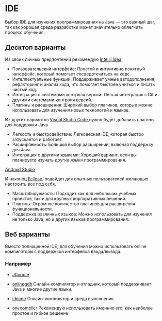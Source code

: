 # IDE

Выбор IDE для изучения программирования на Java — это важный шаг, так как хорошая среда разработки может значительно облегчить процесс обучения.

## Десктоп варианты
Из своих личных предпочтений рекомендую [Intellij Idea](https://www.jetbrains.com/idea/)

- Пользовательский интерфейс: Простой и интуитивно понятный интерфейс, который помогает сосредоточиться на коде.
- Интеллектуальные функции: Поддерживает умные автодополнения, рефакторинг и анализ кода, что помогает быстрее учиться и писать чистый код.
- Интеграция с системами контроля версий: Легкая интеграция с Git и другими системами контроля версий.
- Плагины и расширения: Широкий выбор плагинов, которые можно использовать для изучения новых технологий и языков.

Из других вариантов [Visual Studio Code ](https://code.visualstudio.com/) нужно будет добавить плагины для поддержки Java 

- Легкость и быстродействие: Легковесная IDE, которая быстро запускается и работает.
- Расширяемость: Большой выбор расширений, включая поддержку для Java.
- Интеграция с другими языками: Хороший вариант, если вы планируете изучать другие языки программирования.

[Android Studio](https://developer.android.com/studio/index.html)

И наконец [Eclipse](https://eclipse.org/), подойдет для опытных пользователей желающих настроить все под себя.


- Масштабируемость: Подходит как для небольших учебных проектов, так и для крупных корпоративных решений.
- Плагины: Огромное количество плагинов для расширения функциональности.
- Поддержка различных языков: Можно использовать для изучения не только Java, но и других языков программирования.

## Веб варианты

Вместо полноценной IDE, для обучения можно использовать online компиляторы с поддержкой интерфейса ввода/вывода.

### Например
- [JDoodle](https://www.jdoodle.com/online-java-compiler)

- [onlinegdb](https://www.onlinegdb.com/) Онлайн-компилятор и отладчик, который поддерживает Java и многие другие языки.

- [ideone](https://ideone.com/BJjfgi) Онлайн-компилятор и среда выполнения.

- [onecompiler](https://onecompiler.com/java) Рекомендую использовать именнно его, как наиболее простое и гибкое решение
